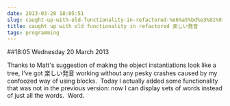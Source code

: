 ```yaml
---
date: 2013-03-20 18:05:51
slug: caught-up-with-old-functionality-in-refactored-%e6%a5%bd%e3%81%97%e3%81%84%e7%99%ba%e9%9f%b3
title: caught up with old functionality in refactored 楽しい発音
tags: programming
---
```


##18:05 Wednesday 20 March 2013

Thanks to Matt's suggestion of making the object instantiations look like a tree, I've got 楽しい発音 working without any pesky crashes caused by my confoozed way of using blocks.  Today I actually added some functionality that was not in the previous version: now I can display sets of words instead of just all the words.  Word.
